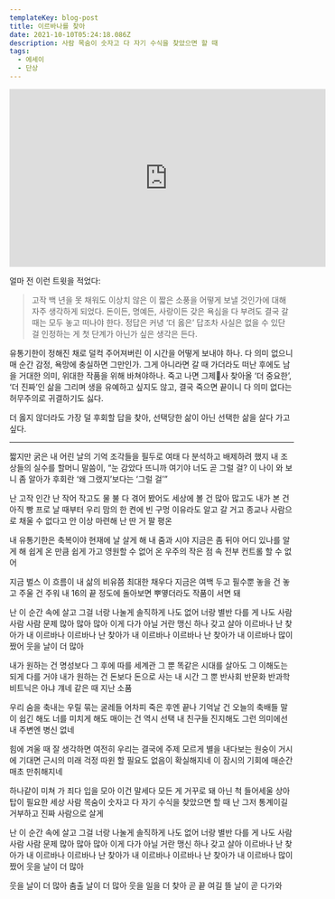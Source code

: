 ```yaml
---
templateKey: blog-post
title: 이르바나를 찾아
date: 2021-10-10T05:24:18.086Z
description: 사람 목숨이 숫자고 다 자기 수식을 찾았으면 할 때
tags:
  - 에세이
  - 단상
---
```

<iframe width="560" height="315" src="https://www.youtube.com/embed/kZj8B0SPMaI" title="YouTube video player" frameborder="0" allow="accelerometer; autoplay; clipboard-write; encrypted-media; gyroscope; picture-in-picture" allowfullscreen></iframe>

얼마 전 이런 트윗을 적었다:

> 고작 백 년을 못 채워도 이상치 않은 이 짧은 소풍을 어떻게 보낼 것인가에 대해 자주 생각하게 되었다. 돈이든, 명예든, 사랑이든 갖은 욕심을 다 부려도 결국 갈 때는 모두 놓고 떠나야 한다. 정답은 커녕 ‘더 옳은’ 답조차 사실은 없을 수 있단 걸 인정하는 게 첫 단계가 아닌가 싶은 생각은 든다.

유통기한이 정해진 채로 덜컥 주어져버린 이 시간을 어떻게 보내야 하나. 다 의미 없으니 매 순간 감정, 욕망에 충실하면 그만인가. 그게 아니라면 갈 때 가더라도 떠난 후에도 남을 거대한 의미, 위대한 작품을 위해 바쳐야하나. 죽고 나면 그제사 찾아올 ‘더 중요한’, ‘더 진짜’인 삶을 그리며 생을 유예하고 싶지도 않고, 결국 죽으면 끝이니 다 의미 없다는 허무주의로 귀결하기도 싫다.

더 옳지 않더라도 가장 덜 후회할 답을 찾아, 선택당한 삶이 아닌 선택한 삶을 살다 가고 싶다.

---

짧지만 굵은 내 어린 날의 기억 조각들을 필두로
여태 다 분석하고 배제하려 했지 내 조상들의 실수를
할머니 말씀이,
“눈 감았다 뜨니까 여기야 너도 곧 그럴 걸?
이 나이 와 보니 좀 알아가
후회란 ‘왜 그랬지’보다는 ‘그럴 걸’”

난 고작 인간 난 작어 작고도 물 불 다 겪어 봤어도
세상에 볼 건 많아 많고도 내가 본 건 아직 빵 프로
날 때부터 우리 맘의 한 켠에 빈 구멍 이유라도 알고 갈 거고
종교나 사람으로 채울 수 없다고 안 이상 마련해 난
딴 거 팔 평온

내 유통기한은 축복이야 현재에 날 살게 해
내 줌과 시야 지금은 좀 뒤야 어디 있나를 알게 해
쉽게 온 만큼 쉽게 가고 영원할 수 없어
온 우주의 작은 점 속 전부 컨트롤 할 수 없어

지금 벌스 이 흐름이 내 삶의 비유쯤
최대한 채우다 지금은 여백 두고 필수뿐
놓을 건 놓고 주울 건 주워
내 16의 끝 정도에 돌아보면 뿌옇더라도 작품이 서면 돼

난 이 순간 속에 살고 그걸 너랑 나눌게
솔직하게 나도 없어 너랑 별반 다를 게
나도 사람 사람 사람 문제 많아 많아 많아
이게 다가 아닐 거란 맹신 하나 갖고 살아
이르바나 난 찾아가 내 이르바나
이르바나 난 찾아가 내 이르바나
이르바나 난 찾아가 내 이르바나
많이 짰어 웃을 날이 더 많아

내가 원하는 건 명성보다 그 후에 따를 세계관 그 뿐
똑같은 시대를 살아도 그 이해도는 되게 다를 거야
내가 원하는 건 돈보다 돈으로 사는 내 시간 그 뿐
반사회 반문화 반과학 비트닉은 아냐 걔네 같은 때 지난 소품

우리 숨을 축내는 우릴 묶는 굴레들
어차피 죽은 후엔 끝나 기억날 건 오늘의 축배들
말이 쉽긴 해도 너를 미치게 해도 매이는 건 역시 선택
내 친구들 진지해도 그런 의미에선 내 주변엔 병신 없네

힘에 겨울 때 잘 생각하면 여전히
우리는 결국에 주제 모르게 별을 내다보는 원숭이
거시에 기대면 근시의 미래 걱정 따윈 할 필요도 없음이 확실해지네
이 잠시의 기회에 매순간 매초 만취해지네

하나같이 미쳐 가 죄다 입을 모아 이건 말세다
모든 게 거꾸로 돼 아닌 척 들어세울 상아탑이 필요한 세상
사람 목숨이 숫자고 다 자기 수식을 찾았으면 할 때
난 그저 통계이길 거부하고 진짜 사람으로 살게

난 이 순간 속에 살고 그걸 너랑 나눌게
솔직하게 나도 없어 너랑 별반 다를 게
나도 사람 사람 사람 문제 많아 많아 많아
이게 다가 아닐 거란 맹신 하나 갖고 살아
이르바나 난 찾아가 내 이르바나
이르바나 난 찾아가 내 이르바나
이르바나 난 찾아가 내 이르바나
많이 짰어 웃을 날이 더 많아

웃을 날이 더 많아
춤출 날이 더 많아
웃을 일을 더 찾아
곧 끝 여길 뜰 날이 곧 다가와